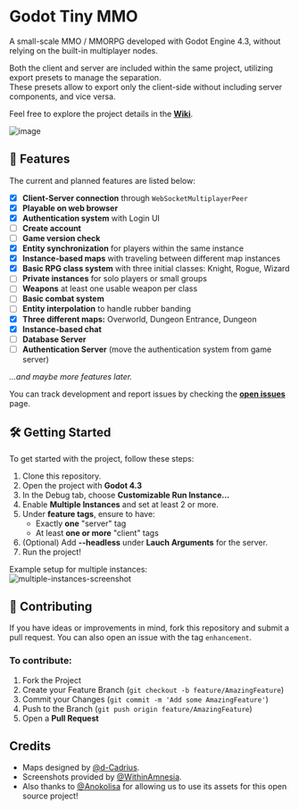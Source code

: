 # Godot Tiny MMO

A small-scale MMO / MMORPG developed with Godot Engine 4.3, without relying on the built-in multiplayer nodes.  

Both the client and server are included within the same project, utilizing export presets to manage the separation.  
These presets allow to export only the client-side without including server components, and vice versa.  

Feel free to explore the project details in the [**Wiki**](https://github.com/SlayHorizon/godot-tiny-mmo-demo/wiki).

![image](https://github.com/user-attachments/assets/ed1d527e-d05f-4f57-abd8-2d5af9227839)

## 🚀 Features

The current and planned features are listed below:

- [X] **Client-Server connection** through `WebSocketMultiplayerPeer`
- [x] **Playable on web browser**
- [X] **Authentication system** with Login UI
- [ ] **Create account**
- [ ] **Game version check**
- [X] **Entity synchronization** for players within the same instance
- [X] **Instance-based maps** with traveling between different map instances
- [x] **Basic RPG class system** with three initial classes: Knight, Rogue, Wizard
- [ ] **Private instances** for solo players or small groups
- [ ] **Weapons** at least one usable weapon per class
- [ ] **Basic combat system**
- [ ] **Entity interpolation** to handle rubber banding
- [x] **Three different maps:** Overworld, Dungeon Entrance, Dungeon
- [x] **Instance-based chat**
- [ ] **Database Server**
- [ ] **Authentication Server** (move the authentication system from game server)

*...and maybe more features later.*

You can track development and report issues by checking the [**open issues**](https://github.com/SlayHorizon/godot-tiny-mmo-template/issues) page.

## 🛠️ Getting Started

To get started with the project, follow these steps:
1. Clone this repository.
2. Open the project with **Godot 4.3**
3. In the Debug tab, choose **Customizable Run Instance...**
4. Enable **Multiple Instances** and set at least 2 or more.
5. Under **feature tags**, ensure to have:
   - Exactly **one** "server" tag
   - At least **one or more** "client" tags
6. (Optional) Add **--headless** under **Lauch Arguments** for the server.
7. Run the project!

Example setup for multiple instances:  
![multiple-instances-screenshot](https://github.com/user-attachments/assets/5cf7cc61-e8e6-468d-b917-b505a59168cf)

## 🤝 Contributing

If you have ideas or improvements in mind, fork this repository and submit a pull request. You can also open an issue with the tag `enhancement`.

### To contribute:
1. Fork the Project
2. Create your Feature Branch (`git checkout -b feature/AmazingFeature`)
3. Commit your Changes (`git commit -m 'Add some AmazingFeature'`)
4. Push to the Branch (`git push origin feature/AmazingFeature`)
5. Open a **Pull Request**

## Credits
- Maps designed by [@d-Cadrius](https://github.com/d-Cadrius).
- Screenshots provided by [@WithinAmnesia](https://github.com/WithinAmnesia).  
- Also thanks to [@Anokolisa](https://anokolisa.itch.io/dungeon-crawler-pixel-art-asset-pack) for allowing us to use its assets for this open source project!
